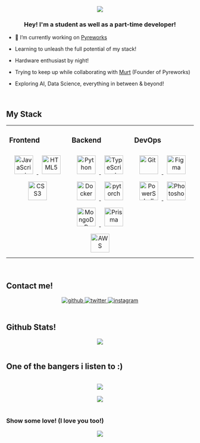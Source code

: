 <div align="center">
<img src="https://i.postimg.cc/pdTJvVfb/bannr.png" align="center" height="" width="" />
</div>  


### <div align="center">Hey! I'm a student as well as a part-time developer!</div>  
  

- 🔭 I’m currently working on [Pyreworks](https://github.com/Murt-Awh/pyreworker)  
  

- Learning to unleash the full potential of my stack!  
  

- Hardware enthusiast by night!  
  

- Trying to keep up while collaborating with [Murt](https://github.com/Murt-Awh) (Founder of Pyreworks)  
  
 
- Exploring AI, Data Science, everything in between & beyond!

<br/>  


## My Stack
<table><tr><td valign="top" width="33%">



### Frontend  
<div align="center">  

<a href="https://github.com/Sam-Awh/" target="_blank">
<img style="margin: 10px" src="https://profilinator.rishav.dev/skills-assets/javascript-original.svg" alt="JavaScript" height="50" />  
</a>

<a href="https://github.com/Sam-Awh/" target="_blank">
<img style="margin: 10px" src="https://profilinator.rishav.dev/skills-assets/html5-original-wordmark.svg" alt="HTML5" height="50" />  
</a>

<a href="https://github.com/Sam-Awh/" target="_blank">
<img style="margin: 10px" src="https://profilinator.rishav.dev/skills-assets/css3-original-wordmark.svg" alt="CSS3" height="50" />  
</a>

</div>

</td><td valign="top" width="33%">



### Backend  
<div align="center">  

<a href="https://github.com/Sam-Awh/" target="_blank">
<img style="margin: 10px" src="https://profilinator.rishav.dev/skills-assets/python-original.svg" alt="Python" height="50" />  
</a>

<a href="https://github.com/Sam-Awh/" target="_blank">
<img style="margin: 10px" src="https://profilinator.rishav.dev/skills-assets/typescript-original.svg" alt="TypeScript" height="50" />  
</a>

<a href="https://github.com/Sam-Awh/" target="_blank">
<img style="margin: 10px" src="https://profilinator.rishav.dev/skills-assets/docker-original-wordmark.svg" alt="Docker" height="50" />  
</a>

<a href="https://github.com/Sam-Awh/" target="_blank">
<img style="margin: 10px" src="https://profilinator.rishav.dev/skills-assets/pytorch-icon.svg" alt="pytorch" height="50" />  
</a>

<a href="https://github.com/Sam-Awh/" target="_blank">
<img style="margin: 10px" src="https://profilinator.rishav.dev/skills-assets/mongodb-original-wordmark.svg" alt="MongoDB" height="50" />  
</a>

<a href="https://github.com/Sam-Awh/" target="_blank">
<img style="margin: 10px" src="https://profilinator.rishav.dev/skills-assets/prisma.png" alt="Prisma" height="50" />  
</a>

<a href="https://github.com/Sam-Awh/" target="_blank">
<img style="margin: 10px" src="https://profilinator.rishav.dev/skills-assets/amazonwebservices-original-wordmark.svg" alt="AWS" height="50" />  
</a>

</div>

</td><td valign="top" width="33%">



### DevOps  
<div align="center"> 

<a href="https://github.com/Sam-Awh/" target="_blank">
<img style="margin: 10px" src="https://profilinator.rishav.dev/skills-assets/git-scm-icon.svg" alt="Git" height="50" />  
</a>

<a href="https://github.com/Sam-Awh/" target="_blank">
<img style="margin: 10px" src="https://profilinator.rishav.dev/skills-assets/figma-icon.svg" alt="Figma" height="50" />  
</a>

<a href="https://github.com/Sam-Awh/" target="_blank">
<img style="margin: 10px" src="https://profilinator.rishav.dev/skills-assets/powershell.png" alt="PowerShell" height="50" />  
</a>

<a href="https://github.com/Sam-Awh/" target="_blank">
<img style="margin: 10px" src="https://profilinator.rishav.dev/skills-assets/photoshop-plain.svg" alt="Photoshop" height="50" />  
</a>

</div>

</td></tr></table>  

<br/>  


## Contact me!
<div align="center">
<a href="https://github.com/Sam-Awh/" target="_blank">
<img src=https://img.shields.io/badge/github-%2324292e.svg?&style=for-the-badge&logo=github&logoColor=white alt=github style="margin-bottom: 5px;" />
</a>
<a href="https://twitter.com/69bigblackfoot1" target="_blank">
<img src=https://img.shields.io/badge/twitter-%2300acee.svg?&style=for-the-badge&logo=twitter&logoColor=white alt=twitter style="margin-bottom: 5px;" />
</a>
<a href="https://instagram.com/69blackfootman" target="_blank">
<img src=https://img.shields.io/badge/instagram-%23000000.svg?&style=for-the-badge&logo=instagram&logoColor=white alt=instagram style="margin-bottom: 5px;" />
</a>
</div>  
  

<br/>  


## Github Stats!
<div align="center">
<a href="https://github.com/Sam-Awh/" target="_blank">
<img src="https://github-readme-stats.vercel.app/api?username=Sam-Awh&show_icons=true&count_private=true&hide_border=true" align="center" /></div>  
</a>

<br/>  


## One of the bangers i listen to :)

<br/>  

<div align="center">
<a href="https://open.spotify.com/user/c929limzd97u60pyr9hur65m0" target="_blank">
<img src="https://spotify-github-profile.vercel.app/api/view?uid=c929limzd97u60pyr9hur65m0&cover_image=true&theme=default&bar_color=da76fe" /></div>  
</a>

<br/>  

<div align="center">
<a href="https://github.com/Sam-Awh/" target="_blank">
<img src="https://komarev.com/ghpvc/?username=bigblackfootman&&style=flat-square" align="center" />
</a>

</div>  
  

<br/>  



### Show some love! (I love you too!)
<div align="center">
            <a href="https://www.buymeacoffee.com/https://www.buymeacoffee.com/bigfootdev" target="_blank" style="display: inline-block;">
                <img
                    src="https://img.shields.io/badge/Donate-Buy%20Me%20A%20Coffee-orange.svg?style=flat-square" 
                    align="center"
                />
            </a></div>
<br />
